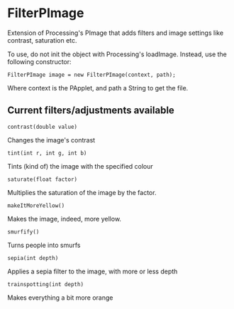 FilterPImage
============

Extension of Processing's PImage that adds filters and image settings like contrast, saturation etc.

To use, do not init the object with Processing's loadImage. Instead, use the following constructor:

    FilterPImage image = new FilterPImage(context, path);
    
Where context is the PApplet, and path a String to get the file.

Current filters/adjustments available
-------------------------------------

    contrast(double value)
    
Changes the image's contrast

    tint(int r, int g, int b)
    
Tints (kind of) the image with the specified colour

    saturate(float factor)
    
Multiplies the saturation of the image by the factor.

    makeItMoreYellow() 
    
Makes the image, indeed, more yellow.

    smurfify()
    
Turns people into smurfs


    
    sepia(int depth)
    
Applies a sepia filter to the image, with more or less depth
    
    trainspotting(int depth)
    
Makes everything a bit more orange


